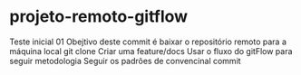 # projeto-remoto-gitflow
Teste inicial 01
Obejtivo deste commit é baixar o repositório remoto para a máquina local
git clone
Criar uma feature/docs
Usar o fluxo do gitFlow para seguir metodologia
Seguir os padrões de convencinal commit